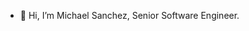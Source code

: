 - 👋 Hi, I’m Michael Sanchez, Senior Software Engineer.

<!---
mfsa93/mfsa93 is a ✨ special ✨ repository because its `README.md` (this file) appears on your GitHub profile.
You can click the Preview link to take a look at your changes.
--->
